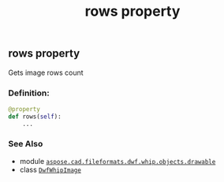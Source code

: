 ﻿---
title: rows property
second_title: Aspose.CAD for Python via .NET API References
description: 
type: docs
weight: 150
url: /aspose.cad.fileformats.dwf.whip.objects.drawable/dwfwhipimage/rows/
is_root: false
---

## rows property


Gets image rows count
### Definition:
```python
@property
def rows(self):
    ...
```

### See Also
* module [`aspose.cad.fileformats.dwf.whip.objects.drawable`](../../)
* class [`DwfWhipImage`](/cad/python-net/aspose.cad.fileformats.dwf.whip.objects.drawable/dwfwhipimage)
